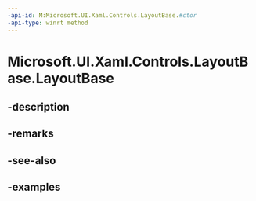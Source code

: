 ```yaml
---
-api-id: M:Microsoft.UI.Xaml.Controls.LayoutBase.#ctor
-api-type: winrt method
---
```


<!-- Method syntax.
public LayoutBase.LayoutBase()
-->

# Microsoft.UI.Xaml.Controls.LayoutBase.LayoutBase

## -description

## -remarks

## -see-also

## -examples

